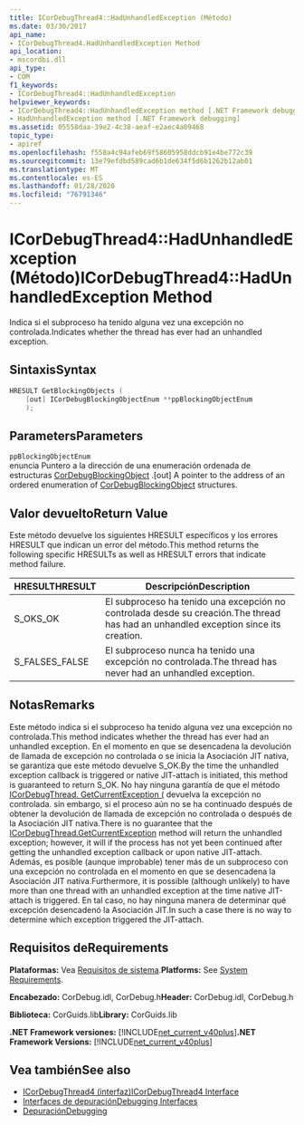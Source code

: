 ```yaml
---
title: ICorDebugThread4::HadUnhandledException (Método)
ms.date: 03/30/2017
api_name:
- ICorDebugThread4.HadUnhandledException Method
api_location:
- mscordbi.dll
api_type:
- COM
f1_keywords:
- ICorDebugThread4::HadUnhandledException
helpviewer_keywords:
- ICorDebugThread4::HadUnhandledException method [.NET Framework debugging]
- HadUnhandledException method [.NET Framework debugging]
ms.assetid: 05558daa-39e2-4c38-aeaf-e2aec4a09468
topic_type:
- apiref
ms.openlocfilehash: f558a4c94afeb69f58605958ddcb91e4be772c39
ms.sourcegitcommit: 13e79efdbd589cad6b1de634f5d6b1262b12ab01
ms.translationtype: MT
ms.contentlocale: es-ES
ms.lasthandoff: 01/28/2020
ms.locfileid: "76791346"
---
```

# <a name="icordebugthread4hadunhandledexception-method"></a><span data-ttu-id="6131a-102">ICorDebugThread4::HadUnhandledException (Método)</span><span class="sxs-lookup"><span data-stu-id="6131a-102">ICorDebugThread4::HadUnhandledException Method</span></span>
<span data-ttu-id="6131a-103">Indica si el subproceso ha tenido alguna vez una excepción no controlada.</span><span class="sxs-lookup"><span data-stu-id="6131a-103">Indicates whether the thread has ever had an unhandled exception.</span></span>  
  
## <a name="syntax"></a><span data-ttu-id="6131a-104">Sintaxis</span><span class="sxs-lookup"><span data-stu-id="6131a-104">Syntax</span></span>  
  
```cpp  
HRESULT GetBlockingObjects (  
    [out] ICorDebugBlockingObjectEnum **ppBlockingObjectEnum  
    );  
```  
  
## <a name="parameters"></a><span data-ttu-id="6131a-105">Parameters</span><span class="sxs-lookup"><span data-stu-id="6131a-105">Parameters</span></span>  
 `ppBlockingObjectEnum`  
 <span data-ttu-id="6131a-106">enuncia Puntero a la dirección de una enumeración ordenada de estructuras [CorDebugBlockingObject](cordebugblockingobject-structure.md) .</span><span class="sxs-lookup"><span data-stu-id="6131a-106">[out] A pointer to the address of an ordered enumeration of [CorDebugBlockingObject](cordebugblockingobject-structure.md) structures.</span></span>  
  
## <a name="return-value"></a><span data-ttu-id="6131a-107">Valor devuelto</span><span class="sxs-lookup"><span data-stu-id="6131a-107">Return Value</span></span>  
 <span data-ttu-id="6131a-108">Este método devuelve los siguientes HRESULT específicos y los errores HRESULT que indican un error del método.</span><span class="sxs-lookup"><span data-stu-id="6131a-108">This method returns the following specific HRESULTs as well as HRESULT errors that indicate method failure.</span></span>  
  
|<span data-ttu-id="6131a-109">HRESULT</span><span class="sxs-lookup"><span data-stu-id="6131a-109">HRESULT</span></span>|<span data-ttu-id="6131a-110">Descripción</span><span class="sxs-lookup"><span data-stu-id="6131a-110">Description</span></span>|  
|-------------|-----------------|  
|<span data-ttu-id="6131a-111">S_OK</span><span class="sxs-lookup"><span data-stu-id="6131a-111">S_OK</span></span>|<span data-ttu-id="6131a-112">El subproceso ha tenido una excepción no controlada desde su creación.</span><span class="sxs-lookup"><span data-stu-id="6131a-112">The thread has had an unhandled exception since its creation.</span></span>|  
|<span data-ttu-id="6131a-113">S_FALSE</span><span class="sxs-lookup"><span data-stu-id="6131a-113">S_FALSE</span></span>|<span data-ttu-id="6131a-114">El subproceso nunca ha tenido una excepción no controlada.</span><span class="sxs-lookup"><span data-stu-id="6131a-114">The thread has never had an unhandled exception.</span></span>|  
  
## <a name="remarks"></a><span data-ttu-id="6131a-115">Notas</span><span class="sxs-lookup"><span data-stu-id="6131a-115">Remarks</span></span>  
 <span data-ttu-id="6131a-116">Este método indica si el subproceso ha tenido alguna vez una excepción no controlada.</span><span class="sxs-lookup"><span data-stu-id="6131a-116">This method indicates whether the thread has ever had an unhandled exception.</span></span> <span data-ttu-id="6131a-117">En el momento en que se desencadena la devolución de llamada de excepción no controlada o se inicia la Asociación JIT nativa, se garantiza que este método devuelve S_OK.</span><span class="sxs-lookup"><span data-stu-id="6131a-117">By the time the unhandled exception callback is triggered or native JIT-attach is initiated, this method is guaranteed to return S_OK.</span></span> <span data-ttu-id="6131a-118">No hay ninguna garantía de que el método [ICorDebugThread. GetCurrentException (](icordebugthread-getcurrentexception-method.md) devuelva la excepción no controlada. sin embargo, si el proceso aún no se ha continuado después de obtener la devolución de llamada de excepción no controlada o después de la Asociación JIT nativa.</span><span class="sxs-lookup"><span data-stu-id="6131a-118">There is no guarantee that the [ICorDebugThread.GetCurrentException](icordebugthread-getcurrentexception-method.md) method will return the unhandled exception; however, it will if the process has not yet been continued after getting the unhandled exception callback or upon native JIT-attach.</span></span> <span data-ttu-id="6131a-119">Además, es posible (aunque improbable) tener más de un subproceso con una excepción no controlada en el momento en que se desencadena la Asociación JIT nativa.</span><span class="sxs-lookup"><span data-stu-id="6131a-119">Furthermore, it is possible (although unlikely) to have more than one thread with an unhandled exception at the time native JIT-attach is triggered.</span></span> <span data-ttu-id="6131a-120">En tal caso, no hay ninguna manera de determinar qué excepción desencadenó la Asociación JIT.</span><span class="sxs-lookup"><span data-stu-id="6131a-120">In such a case there is no way to determine which exception triggered the JIT-attach.</span></span>  
  
## <a name="requirements"></a><span data-ttu-id="6131a-121">Requisitos de</span><span class="sxs-lookup"><span data-stu-id="6131a-121">Requirements</span></span>  
 <span data-ttu-id="6131a-122">**Plataformas:** Vea [Requisitos de sistema](../../../../docs/framework/get-started/system-requirements.md).</span><span class="sxs-lookup"><span data-stu-id="6131a-122">**Platforms:** See [System Requirements](../../../../docs/framework/get-started/system-requirements.md).</span></span>  
  
 <span data-ttu-id="6131a-123">**Encabezado:** CorDebug.idl, CorDebug.h</span><span class="sxs-lookup"><span data-stu-id="6131a-123">**Header:** CorDebug.idl, CorDebug.h</span></span>  
  
 <span data-ttu-id="6131a-124">**Biblioteca:** CorGuids.lib</span><span class="sxs-lookup"><span data-stu-id="6131a-124">**Library:** CorGuids.lib</span></span>  
  
 <span data-ttu-id="6131a-125">**.NET Framework versiones:** [!INCLUDE[net_current_v40plus](../../../../includes/net-current-v40plus-md.md)]</span><span class="sxs-lookup"><span data-stu-id="6131a-125">**.NET Framework Versions:** [!INCLUDE[net_current_v40plus](../../../../includes/net-current-v40plus-md.md)]</span></span>  
  
## <a name="see-also"></a><span data-ttu-id="6131a-126">Vea también</span><span class="sxs-lookup"><span data-stu-id="6131a-126">See also</span></span>

- [<span data-ttu-id="6131a-127">ICorDebugThread4 (interfaz)</span><span class="sxs-lookup"><span data-stu-id="6131a-127">ICorDebugThread4 Interface</span></span>](icordebugthread4-interface.md)
- [<span data-ttu-id="6131a-128">Interfaces de depuración</span><span class="sxs-lookup"><span data-stu-id="6131a-128">Debugging Interfaces</span></span>](debugging-interfaces.md)
- [<span data-ttu-id="6131a-129">Depuración</span><span class="sxs-lookup"><span data-stu-id="6131a-129">Debugging</span></span>](index.md)
